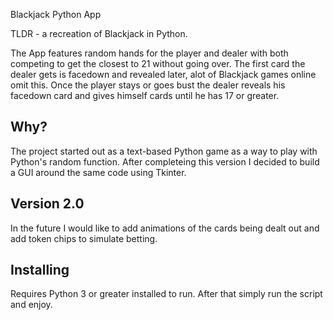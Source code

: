 Blackjack Python App

TLDR - a recreation of Blackjack in Python.

The App features random hands for the player and dealer with both competing to get the closest to 21 without going over. 
The first card the dealer gets is facedown and revealed later, alot of Blackjack games online omit this. 
Once the player stays or goes bust the dealer reveals his facedown card and gives himself cards until he has 17 or greater.

## **Why?**
The project started out as a text-based Python game as a way to play with Python's random function. 
After completeing this version I decided to build a GUI around the same code using Tkinter.

## **Version 2.0**
In the future I would like to add animations of the cards being dealt out and add token chips to simulate betting. 

## **Installing**
Requires Python 3 or greater installed to run. After that simply run the script and enjoy.
